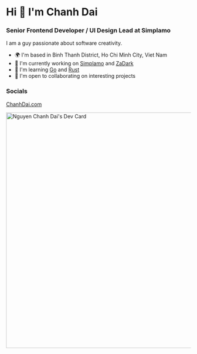 # Hi 👋 I'm Chanh Dai

### Senior Frontend Developer / UI Design Lead at Simplamo

I am a guy passionate about software creativity.

* 🌍 I'm based in Binh Thanh District, Ho Chi Minh City, Viet Nam
* 🚀 I'm currently working on [Simplamo](https://simplamo.com) and [ZaDark](https://zadark.quaric.com)
* 🧠 I'm learning [Go](https://go.dev) and [Rust](https://www.rust-lang.org)
* 🤝 I'm open to collaborating on interesting projects

### Socials

[ChanhDai.com](https://chanhdai.com)

<a href="https://app.daily.dev/iamncdai"><img src="https://api.daily.dev/devcards/v2/ehL155j6m.png?r=3ap&type=wide" width="640" alt="Nguyen Chanh Dai's Dev Card"/></a>
